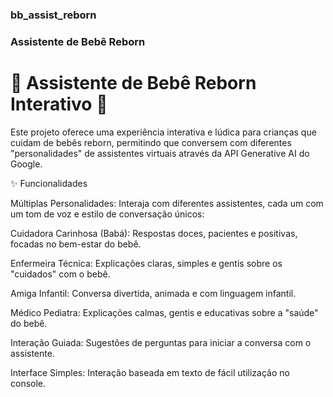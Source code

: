 ### bb_assist_reborn
### Assistente de Bebê Reborn
# 🧸 Assistente de Bebê Reborn Interativo 🧸
Este projeto oferece uma experiência interativa e lúdica para crianças que cuidam de bebês reborn, permitindo que conversem com diferentes "personalidades" de assistentes virtuais através da API Generative AI do Google.

✨ Funcionalidades

Múltiplas Personalidades: Interaja com diferentes assistentes, cada um com um tom de voz e estilo de conversação únicos:

Cuidadora Carinhosa (Babá): Respostas doces, pacientes e positivas, focadas no bem-estar do bebê. 

Enfermeira Técnica: Explicações claras, simples e gentis sobre os "cuidados" com o bebê. 

Amiga Infantil: Conversa divertida, animada e com linguagem infantil. 

Médico Pediatra: Explicações calmas, gentis e educativas sobre a "saúde" do bebê. 

Interação Guiada: Sugestões de perguntas para iniciar a conversa com o assistente. 

Interface Simples: Interação baseada em texto de fácil utilização no console.
